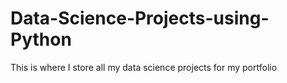 # Data-Science-Projects-using-Python

This is where I store all my data science projects for my portfolio
